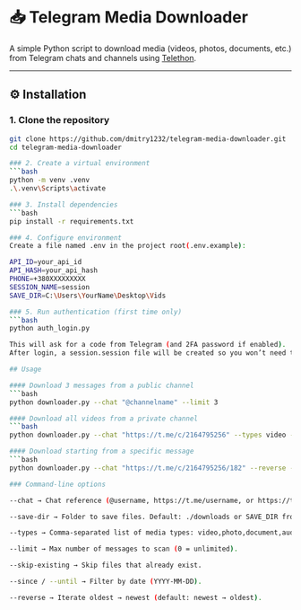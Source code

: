 # 📥 Telegram Media Downloader

A simple Python script to download media (videos, photos, documents, etc.) from Telegram chats and channels using [Telethon](https://github.com/LonamiWebs/Telethon).

---

## ⚙️ Installation

### 1. Clone the repository
```bash
git clone https://github.com/dmitry1232/telegram-media-downloader.git
cd telegram-media-downloader

### 2. Create a virtual environment
```bash
python -m venv .venv
.\.venv\Scripts\activate 

### 3. Install dependencies
```bash
pip install -r requirements.txt

### 4. Configure environment
Create a file named .env in the project root(.env.example):

API_ID=your_api_id
API_HASH=your_api_hash
PHONE=+380XXXXXXXXX
SESSION_NAME=session
SAVE_DIR=C:\Users\YourName\Desktop\Vids

### 5. Run authentication (first time only)
```bash
python auth_login.py

This will ask for a code from Telegram (and 2FA password if enabled).
After login, a session.session file will be created so you won’t need to enter codes again.

## Usage

#### Download 3 messages from a public channel
```bash
python downloader.py --chat "@channelname" --limit 3

#### Download all videos from a private channel
```bash
python downloader.py --chat "https://t.me/c/2164795256" --types video --save-dir "C:\Users\Vids"

#### Download starting from a specific message
```bash
python downloader.py --chat "https://t.me/c/2164795256/182" --reverse --limit 50

### Command-line options

--chat → Chat reference (@username, https://t.me/username, or https://t.me/c/<id>/<msg>). Required.

--save-dir → Folder to save files. Default: ./downloads or SAVE_DIR from .env.

--types → Comma-separated list of media types: video,photo,document,audio,voice,sticker. Empty = all.

--limit → Max number of messages to scan (0 = unlimited).

--skip-existing → Skip files that already exist.

--since / --until → Filter by date (YYYY-MM-DD).

--reverse → Iterate oldest → newest (default: newest → oldest).